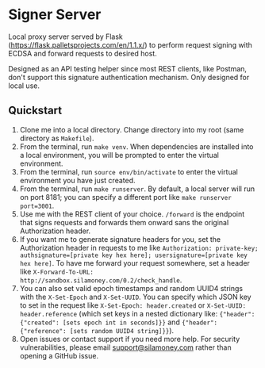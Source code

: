 # Signer Server
Local proxy server served by Flask (https://flask.palletsprojects.com/en/1.1.x/) to perform request signing with ECDSA and forward requests to desired host.

Designed as an API testing helper since most REST clients, like Postman, don't support this signature authentication mechanism. Only designed for local use.

## Quickstart
1. Clone me into a local directory. Change directory into my root (same directory as `Makefile`).
2. From the terminal, run `make venv`. When dependencies are installed into a local environment, you will be prompted to enter the virtual environment.
3. From the terminal, run `source env/bin/activate` to enter the virtual environment you have just created.
4. From the terminal, run `make runserver`. By default, a local server will run on port 8181; you can specify a different port like `make runserver port=3001`.
5. Use me with the REST client of your choice. `/forward` is the endpoint that signs requests and forwards them onward sans the original Authorization header.
6. If you want me to generate signature headers for you, set the Authorization header in requests to me like `Authorization: private-key; authsignature=[private key hex here]; usersignature=[private key hex here]`. To have me forward your request somewhere, set a header like `X-Forward-To-URL: http://sandbox.silamoney.com/0.2/check_handle`.
7. You can also set valid epoch timestamps and random UUID4 strings with the `X-Set-Epoch` and `X-Set-UUID`. You can specify which JSON key to set in the request like `X-Set-Epoch: header.created` or `X-Set-UUID: header.reference` (which set keys in a nested dictionary like: `{"header": {"created": [sets epoch int in seconds]}}` and `{"header": {"reference": [sets random UUID4 string]}}`).
8. Open issues or contact support if you need more help. For security vulnerabilities, please email support@silamoney.com rather than opening a GitHub issue.

